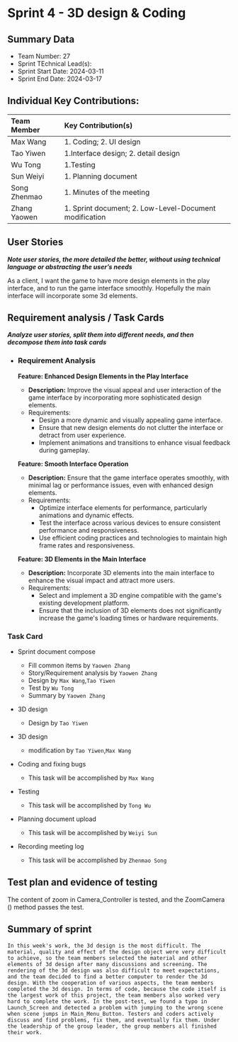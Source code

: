# Sprint 4 - 3D design & Coding

## Summary Data

* Team Number: 27
* Sprint TEchnical Lead(s): 
* Sprint Start Date: 2024-03-11
* Sprint End Date: 2024-03-17

## Individual Key Contributions:

|  Team Member   | Key Contribution(s)  |
|  :----         | :----                |
| Max Wang       | 1. Coding; 2. UI design |
| Tao Yiwen      | 1.Interface design; 2. detail design |
| Wu Tong        | 1.Testing |
| Sun Weiyi      | 1. Planning document |
| Song Zhenmao | 1. Minutes of the meeting                              |
| Zhang Yaowen   | 1. Sprint document; 2. Low-Level-Document modification |



## User Stories 
***Note user stories, the more detailed the better, without using technical language or abstracting the user’s needs***

As a client, I want the game to have more design elements in the play interface, and to run the game interface smoothly. Hopefully the main interface will incorporate some 3d elements.

## Requirement analysis / Task Cards
***Analyze user stories, split them into different needs, and then decompose them into task cards***
* ### Requirement Analysis
  
    **Feature: Enhanced Design Elements in the Play Interface**
    
    - **Description:** Improve the visual appeal and user interaction of the game interface by incorporating more sophisticated design elements.
    - Requirements:
      - Design a more dynamic and visually appealing game interface.
      - Ensure that new design elements do not clutter the interface or detract from user experience.
      - Implement animations and transitions to enhance visual feedback during gameplay.
    
    **Feature: Smooth Interface Operation**
    
    - **Description:** Ensure that the game interface operates smoothly, with minimal lag or performance issues, even with enhanced design elements.
    - Requirements:
      - Optimize interface elements for performance, particularly animations and dynamic effects.
      - Test the interface across various devices to ensure consistent performance and responsiveness.
      - Use efficient coding practices and technologies to maintain high frame rates and responsiveness.
    
    **Feature: 3D Elements in the Main Interface**
    
    - **Description:** Incorporate 3D elements into the main interface to enhance the visual impact and attract more users.
    - Requirements:
      - Select and implement a 3D engine compatible with the game's existing development platform.
      - Ensure that the inclusion of 3D elements does not significantly increase the game's loading times or hardware requirements.

### Task Card

* Sprint document compose

  * Fill common items by `Yaowen Zhang`
  * Story/Requirement analysis by `Yaowen Zhang`
  * Design by `Max Wang`,`Tao Yiwen`
  * Test by `Wu Tong`
  * Summary by `Yaowen Zhang`

* 3D design
  * Design by `Tao Yiwen`

* 3D design
  * modification by `Tao Yiwen`,`Max Wang`

* Coding and fixing bugs

  * This task will be accomplished by  `Max Wang`

* Testing

  * This task will be accomplished by  `Tong Wu`

* Planning document upload

  * This task will be accomplished by  `Weiyi Sun`

* Recording meeting log

  * This task will be accomplished by  `Zhenmao Song`

## Test plan and evidence of testing

The content of zoom in Camera_Controller is tested, and the ZoomCamera () method passes the test.

## Summary of sprint

```
In this week's work, the 3d design is the most difficult. The material, quality and effect of the design object were very difficult to achieve, so the team members selected the material and other elements of 3d design after many discussions and screening. The rendering of the 3d design was also difficult to meet expectations, and the team decided to find a better computer to render the 3d design. With the cooperation of various aspects, the team members completed the 3d design. In terms of code, because the code itself is the largest work of this project, the team members also worked very hard to complete the work. In the post-test, we found a typo in Launch_Screen and detected a problem with jumping to the wrong scene when scene jumps in Main_Menu_Button. Testers and coders actively discuss and find problems, fix them, and eventually fix them. Under the leadership of the group leader, the group members all finished their work.
```



